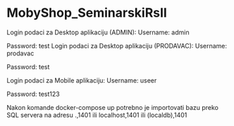 # MobyShop_SeminarskiRsII
Login podaci za Desktop aplikaciju (ADMIN): Username: admin

Password: test
Login podaci za Desktop aplikaciju (PRODAVAC): Username: prodavac

Password: test

Login podaci za Mobile aplikaciju: Username: useer

Password: test123

Nakon komande docker-compose up potrebno je importovati bazu preko SQL servera na adresu .,1401 ili localhost,1401 ili (localdb),1401
